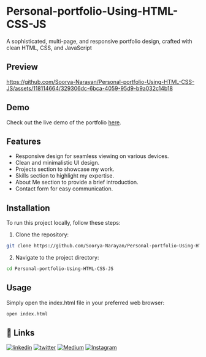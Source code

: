 
# Personal-portfolio-Using-HTML-CSS-JS


A sophisticated, multi-page, and responsive portfolio design, crafted with clean HTML, CSS, and JavaScript

## Preview

https://github.com/Soorya-Narayan/Personal-portfolio-Using-HTML-CSS-JS/assets/118114664/329306dc-6bca-4059-95d9-b9a032c14b18


## Demo


Check out the live demo of the portfolio [here](https://sooryeah.netlify.app/).
## Features

- Responsive design for seamless viewing on various devices.
- Clean and minimalistic UI design.
- Projects section to showcase my work.
- Skills section to highlight my expertise.
- About Me section to provide a brief introduction.
- Contact form for easy communication.


## Installation

To run this project locally, follow these steps:

1. Clone the repository:

```bash
git clone https://github.com/Soorya-Narayan/Personal-portfolio-Using-HTML-CSS-JS.git

```
2. Navigate to the project directory:
```bash
cd Personal-portfolio-Using-HTML-CSS-JS
```


## Usage

Simply open the index.html file in your preferred web browser:

```bash
open index.html

```


## 🔗 Links

[![linkedin](https://img.shields.io/badge/linkedin-0A66C2?style=for-the-badge&logo=linkedin&logoColor=white)](www.linkedin.com/in/sooryanarayan)
[![twitter](https://img.shields.io/badge/twitter-1DA1F2?style=for-the-badge&logo=twitter&logoColor=white)](https://x.com/knowsoorya)
[![Medium](https://img.shields.io/badge/Medium-12100E?style=for-the-badge&logo=medium&logoColor=white)](https://medium.com/@sooryah)
[![Instagram](https://img.shields.io/badge/Instagram-%23E4405F.svg?style=for-the-badge&logo=Instagram&logoColor=white)](https://www.instagram.com/sooryeahhh/)

